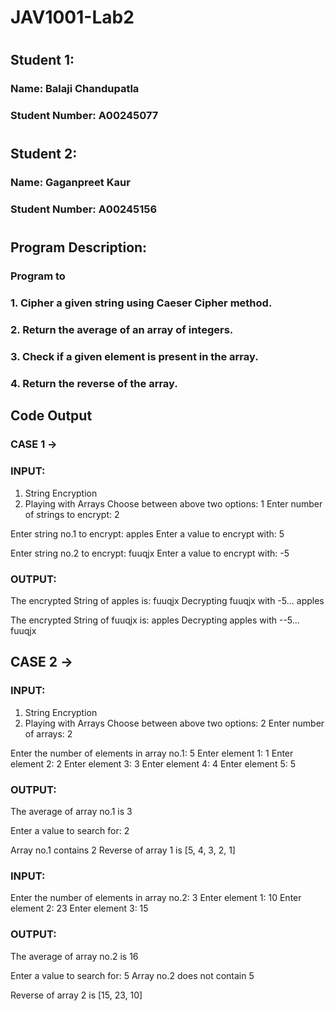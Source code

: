 # JAV1001-Lab2
#
## Student 1: 
### Name: Balaji Chandupatla
### Student Number: A00245077
#
## Student 2:
### Name: Gaganpreet Kaur
### Student Number: A00245156
#
#
## Program Description: 
### Program to 
### 1. Cipher a given string using Caeser Cipher method.
### 2. Return the average of an array of integers.
### 3. Check if a given element is present in the array.
### 4. Return the reverse of the array.

##
## Code Output

### CASE 1 ->

### INPUT: 
1. String Encryption  
2. Playing with Arrays
Choose between above two options: 1
Enter number of strings to encrypt: 2

Enter string no.1 to encrypt: apples
Enter a value to encrypt with: 5

Enter string no.2 to encrypt: fuuqjx
Enter a value to encrypt with: -5


### OUTPUT:
The encrypted String of apples is: fuuqjx
Decrypting fuuqjx with -5...
apples

The encrypted String of fuuqjx is: apples
Decrypting apples with --5...
fuuqjx




## CASE 2 -> 

### INPUT:
1. String Encryption  
2. Playing with Arrays
Choose between above two options: 2
Enter number of arrays: 2

Enter the number of elements in array no.1: 5
Enter element 1: 1
Enter element 2: 2
Enter element 3: 3
Enter element 4: 4
Enter element 5: 5



### OUTPUT: 
The average of array no.1 is 3


Enter a value to search for: 2

Array no.1 contains 2
Reverse of array 1 is [5, 4, 3, 2, 1]


### INPUT:
Enter the number of elements in array no.2: 3
Enter element 1: 10
Enter element 2: 23
Enter element 3: 15



### OUTPUT: 
The average of array no.2 is 16


Enter a value to search for: 5 
Array no.2 does not contain 5

Reverse of array 2 is [15, 23, 10]
